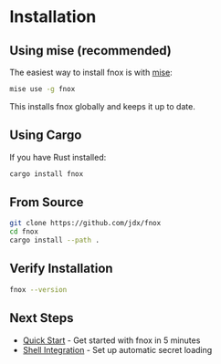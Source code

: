 # Installation

## Using mise (recommended)

The easiest way to install fnox is with [mise](https://mise.jdx.dev):

```bash
mise use -g fnox
```

This installs fnox globally and keeps it up to date.

## Using Cargo

If you have Rust installed:

```bash
cargo install fnox
```

## From Source

```bash
git clone https://github.com/jdx/fnox
cd fnox
cargo install --path .
```

## Verify Installation

```bash
fnox --version
```

## Next Steps

- [Quick Start](/guide/quick-start) - Get started with fnox in 5 minutes
- [Shell Integration](/guide/shell-integration) - Set up automatic secret loading
